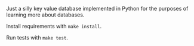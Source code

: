 Just a silly key value database implemented in Python for the purposes of learning more about databases.

Install requirements with `make install`.

Run tests with `make test`.